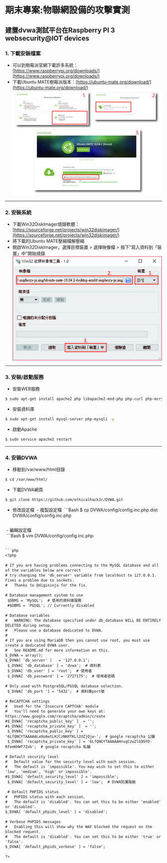 # 期末專案:物聯網設備的攻擊實測
## 建置dvwa測試平台在Raspberry PI 3 websecurity@IOT devices
### 1. 下載安裝檔案
- 可以到樹莓派官網下載許多系統：[https://www.raspberrypi.org/downloads/](https://www.raspberrypi.org/downloads/)
- 下載Ubuntu MATE樹莓派版本：[https://ubuntu-mate.org/download/](https://ubuntu-mate.org/download/)
![ununtu-donwload-01](images/ununtu-donwload-01.jpg)
***
### 2. 安裝系統
- 下載Win32DiskImager燒錄軟體：[https://sourceforge.net/projects/win32diskimager/](https://sourceforge.net/projects/win32diskimager/)
- 將下載的Ubuntu MATE壓縮檔解壓縮
- 開啟Win32DiskImager，選擇目標裝置 > 選擇映像檔 > 按下"寫入資料到「裝置」中"開始燒錄
![Win32DiskImager](images/Win32DiskImager.jpg)
***
### 3. 安裝/啟動服務
- 安裝WEB服務
```Bash
$ sudo apt-get install apache2 php libapache2-mod-php php-curl php-mcrypt php-mbstring phpunit php-gd -y
```
- 安裝資料庫
```Bash
$ sudo apt-get install mysql-server php-mysqli -y
```
- 啟動Apache
```Bash
$ sudo service apache2 restart
```
***
### 4. 安裝DVWA
- 移動到/var/www/html目錄
```Bash
$ cd /var/www/html/
```
- 下載DVWA網頁
```Bash
$ git clone https://github.com/ethicalhack3r/DVWA.git
```
- 修改設定檔
  - 複製設定檔
  ```Bash
  $ cp DVWA/config/config.inc.php.dist DVWA/config/config.inc.php
  ```
  - 編輯設定檔  
  ```Bash
  $ vim DVWA/config/config.inc.php
  ```
  
  ```php
  <?php

  # If you are having problems connecting to the MySQL database and all of the variables below are correct
  # try changing the 'db_server' variable from localhost to 127.0.0.1. Fixes a problem due to sockets.
  #   Thanks to @digininja for the fix.

  # Database management system to use
  $DBMS = 'MySQL';  # 使用的資料庫服務
  #$DBMS = 'PGSQL'; // Currently disabled

  # Database variables
  #   WARNING: The database specified under db_database WILL BE ENTIRELY DELETED during setup.
  #   Please use a database dedicated to DVWA.
  #
  # If you are using MariaDB then you cannot use root, you must use create a dedicated DVWA user.
  #   See README.md for more information on this.
  $_DVWA = array();
  $_DVWA[ 'db_server' ]   = '127.0.0.1';
  $_DVWA[ 'db_database' ] = 'dvwa';  # 資料表
  $_DVWA[ 'db_user' ] = 'root';  # 使用者
  $_DVWA[ 'db_password' ] = '2727175';  # 使用者密碼

  # Only used with PostgreSQL/PGSQL database selection.
  $_DVWA[ 'db_port '] = '5432';  # 資料庫port號

  # ReCAPTCHA settings
  #   Used for the 'Insecure CAPTCHA' module
  #   You'll need to generate your own keys at: https://www.google.com/recaptcha/admin/create
  #$_DVWA[ 'recaptcha_public_key' ]  = '';
  #$_DVWA[ 'recaptcha_private_key' ]  = '';
  $_DVWA[ 'recaptcha_public_key' ] = '6LfQNCYTAAAAALx0oAwtLHJlzNHXTKLl2UZjQjw-';  # google recaptcha 公鑰
  $_DVWA[ 'recaptcha_private_key' ] = '6LfQNCYTAAAAAHnvqCzw2lG95FD-RfomKHWf7Zob';  # google recaptcha 私鑰

  # Default security level
  #   Default value for the secuirty level with each session.
  #   The default is 'impossible'. You may wish to set this to either 'low', 'medium', 'high' or impossible'.
  #$_DVWA[ 'default_security_level' ] = 'impossible';
  $_DVWA[ 'default_security_level' ] = 'low';  # DVWA防護階級
   
  # Default PHPIDS status
  #   PHPIDS status with each session.
  #   The default is 'disabled'. You can set this to be either 'enabled' or 'disabled'.
  $_DVWA[ 'default_phpids_level' ] = 'disabled';

  # Verbose PHPIDS messages
  #   Enabling this will show why the WAF blocked the request on the blocked request.
  #   The default is 'disabled'. You can set this to be either 'true' or 'false'.
  $_DVWA[ 'default_phpids_verbose' ] = 'false';

  ?>
  ```
